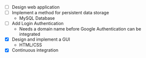 - [ ] Design web application
- [ ] Implement a method for persistent data storage
    - MySQL Database
- [ ] Add Login Authentication
    - Needs a domain name before Google Authentication can be integrated
- [x] Design and implement a GUI
    - HTML/CSS
- [x] Continuous integration
